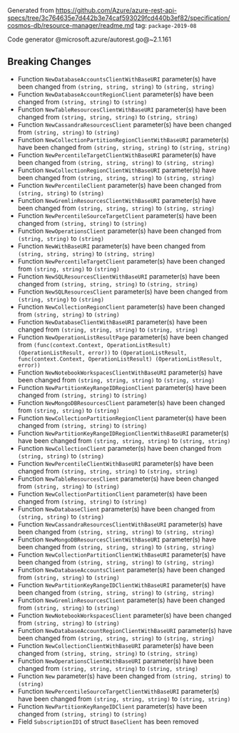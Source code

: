 Generated from https://github.com/Azure/azure-rest-api-specs/tree/3c764635e7d442b3e74caf593029fcd440b3ef82/specification/cosmos-db/resource-manager/readme.md tag: `package-2019-08`

Code generator @microsoft.azure/autorest.go@~2.1.161

## Breaking Changes

- Function `NewDatabaseAccountsClientWithBaseURI` parameter(s) have been changed from `(string, string, string)` to `(string, string)`
- Function `NewDatabaseAccountRegionClient` parameter(s) have been changed from `(string, string)` to `(string)`
- Function `NewTableResourcesClientWithBaseURI` parameter(s) have been changed from `(string, string, string)` to `(string, string)`
- Function `NewCassandraResourcesClient` parameter(s) have been changed from `(string, string)` to `(string)`
- Function `NewCollectionPartitionRegionClientWithBaseURI` parameter(s) have been changed from `(string, string, string)` to `(string, string)`
- Function `NewPercentileTargetClientWithBaseURI` parameter(s) have been changed from `(string, string, string)` to `(string, string)`
- Function `NewCollectionRegionClientWithBaseURI` parameter(s) have been changed from `(string, string, string)` to `(string, string)`
- Function `NewPercentileClient` parameter(s) have been changed from `(string, string)` to `(string)`
- Function `NewGremlinResourcesClientWithBaseURI` parameter(s) have been changed from `(string, string, string)` to `(string, string)`
- Function `NewPercentileSourceTargetClient` parameter(s) have been changed from `(string, string)` to `(string)`
- Function `NewOperationsClient` parameter(s) have been changed from `(string, string)` to `(string)`
- Function `NewWithBaseURI` parameter(s) have been changed from `(string, string, string)` to `(string, string)`
- Function `NewPercentileTargetClient` parameter(s) have been changed from `(string, string)` to `(string)`
- Function `NewSQLResourcesClientWithBaseURI` parameter(s) have been changed from `(string, string, string)` to `(string, string)`
- Function `NewSQLResourcesClient` parameter(s) have been changed from `(string, string)` to `(string)`
- Function `NewCollectionRegionClient` parameter(s) have been changed from `(string, string)` to `(string)`
- Function `NewDatabaseClientWithBaseURI` parameter(s) have been changed from `(string, string, string)` to `(string, string)`
- Function `NewOperationListResultPage` parameter(s) have been changed from `(func(context.Context, OperationListResult) (OperationListResult, error))` to `(OperationListResult, func(context.Context, OperationListResult) (OperationListResult, error))`
- Function `NewNotebookWorkspacesClientWithBaseURI` parameter(s) have been changed from `(string, string, string)` to `(string, string)`
- Function `NewPartitionKeyRangeIDRegionClient` parameter(s) have been changed from `(string, string)` to `(string)`
- Function `NewMongoDBResourcesClient` parameter(s) have been changed from `(string, string)` to `(string)`
- Function `NewCollectionPartitionRegionClient` parameter(s) have been changed from `(string, string)` to `(string)`
- Function `NewPartitionKeyRangeIDRegionClientWithBaseURI` parameter(s) have been changed from `(string, string, string)` to `(string, string)`
- Function `NewCollectionClient` parameter(s) have been changed from `(string, string)` to `(string)`
- Function `NewPercentileClientWithBaseURI` parameter(s) have been changed from `(string, string, string)` to `(string, string)`
- Function `NewTableResourcesClient` parameter(s) have been changed from `(string, string)` to `(string)`
- Function `NewCollectionPartitionClient` parameter(s) have been changed from `(string, string)` to `(string)`
- Function `NewDatabaseClient` parameter(s) have been changed from `(string, string)` to `(string)`
- Function `NewCassandraResourcesClientWithBaseURI` parameter(s) have been changed from `(string, string, string)` to `(string, string)`
- Function `NewMongoDBResourcesClientWithBaseURI` parameter(s) have been changed from `(string, string, string)` to `(string, string)`
- Function `NewCollectionPartitionClientWithBaseURI` parameter(s) have been changed from `(string, string, string)` to `(string, string)`
- Function `NewDatabaseAccountsClient` parameter(s) have been changed from `(string, string)` to `(string)`
- Function `NewPartitionKeyRangeIDClientWithBaseURI` parameter(s) have been changed from `(string, string, string)` to `(string, string)`
- Function `NewGremlinResourcesClient` parameter(s) have been changed from `(string, string)` to `(string)`
- Function `NewNotebookWorkspacesClient` parameter(s) have been changed from `(string, string)` to `(string)`
- Function `NewDatabaseAccountRegionClientWithBaseURI` parameter(s) have been changed from `(string, string, string)` to `(string, string)`
- Function `NewCollectionClientWithBaseURI` parameter(s) have been changed from `(string, string, string)` to `(string, string)`
- Function `NewOperationsClientWithBaseURI` parameter(s) have been changed from `(string, string, string)` to `(string, string)`
- Function `New` parameter(s) have been changed from `(string, string)` to `(string)`
- Function `NewPercentileSourceTargetClientWithBaseURI` parameter(s) have been changed from `(string, string, string)` to `(string, string)`
- Function `NewPartitionKeyRangeIDClient` parameter(s) have been changed from `(string, string)` to `(string)`
- Field `SubscriptionID1` of struct `BaseClient` has been removed
